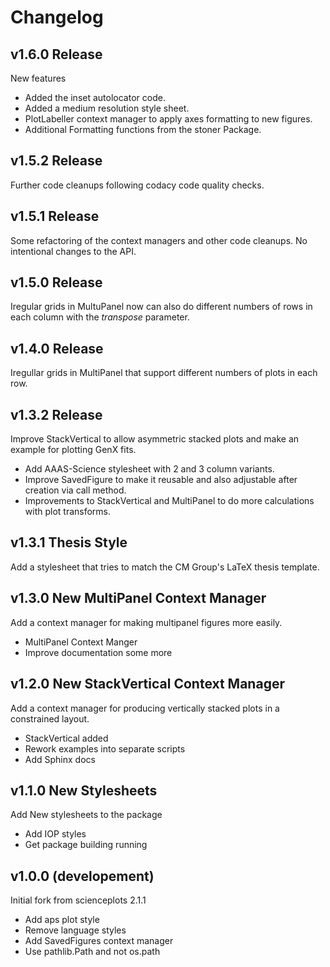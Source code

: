 # Changelog

## v1.6.0 Release

New features

- Added the inset autolocator code.
- Added a medium resolution style sheet.
- PlotLabeller context manager to apply axes formatting to new figures.
- Additional Formatting functions from the stoner Package.

## v1.5.2 Release

Further code cleanups following codacy code quality checks.

## v1.5.1 Release

Some refactoring of the context managers and other code cleanups. No intentional changes to the API.

## v1.5.0 Release

Iregular grids in MultuPanel now can also do different numbers of rows in each column with the _transpose_ parameter.

## v1.4.0 Release

Iregullar grids in MultiPanel that support different numbers of plots in each row.

## v1.3.2 Release

Improve StackVertical to allow asymmetric stacked plots and make an example for plotting
GenX fits.

- Add AAAS-Science stylesheet with 2 and 3 column variants.
- Improve SavedFigure to make it reusable and also adjustable after creation via call method.
- Improvements to StackVertical and MultiPanel to do more calculations with plot transforms.

## v1.3.1 Thesis Style

Add a stylesheet that tries to match the CM Group's LaTeX thesis template.

## v1.3.0 New MultiPanel Context Manager

Add a context manager for making multipanel figures more easily.

- MultiPanel Context Manger
- Improve documentation some more

## v1.2.0 New StackVertical Context Manager

Add a context manager for producing vertically stacked plots in a constrained layout.

- StackVertical added
- Rework examples into separate scripts
- Add Sphinx docs

## v1.1.0 New Stylesheets

Add New stylesheets to the package

- Add IOP styles
- Get package building running

## v1.0.0 (developement)

Initial fork from scienceplots 2.1.1

- Add aps plot style
- Remove language styles
- Add SavedFigures context manager
- Use pathlib.Path and not os.path
